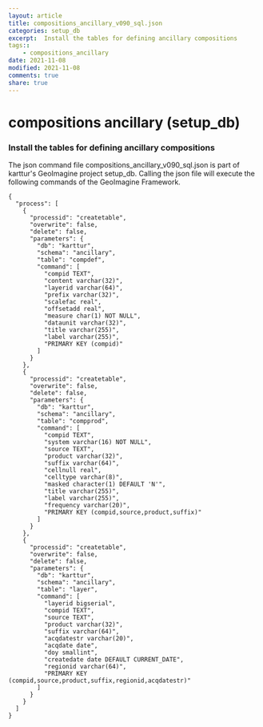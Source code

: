 ```yaml
---
layout: article
title: compositions_ancillary_v090_sql.json
categories: setup_db
excerpt:  Install the tables for defining ancillary compositions
tags:: 
    - compositions_ancillary
date: 2021-11-08
modified: 2021-11-08
comments: true
share: true
---
```


# compositions ancillary (setup_db)

###  Install the tables for defining ancillary compositions

The json command file <span class='file'>compositions_ancillary_v090_sql.json</span> is part of karttur's GeoImagine project <span class='project'>setup_db</span>. Calling the json file will execute the following commands of the GeoImagine Framework.

```
{
  "process": [
    {
      "processid": "createtable",
      "overwrite": false,
      "delete": false,
      "parameters": {
        "db": "karttur",
        "schema": "ancillary",
        "table": "compdef",
        "command": [
          "compid TEXT",
          "content varchar(32)",
          "layerid varchar(64)",
          "prefix varchar(32)",
          "scalefac real",
          "offsetadd real",
          "measure char(1) NOT NULL",
          "dataunit varchar(32)",
          "title varchar(255)",
          "label varchar(255)",
          "PRIMARY KEY (compid)"
        ]
      }
    },
    {
      "processid": "createtable",
      "overwrite": false,
      "delete": false,
      "parameters": {
        "db": "karttur",
        "schema": "ancillary",
        "table": "compprod",
        "command": [
          "compid TEXT",
          "system varchar(16) NOT NULL",
          "source TEXT",
          "product varchar(32)",
          "suffix varchar(64)",
          "cellnull real",
          "celltype varchar(8)",
          "masked character(1) DEFAULT 'N'",
          "title varchar(255)",
          "label varchar(255)",
          "frequency varchar(20)",
          "PRIMARY KEY (compid,source,product,suffix)"
        ]
      }
    },
    {
      "processid": "createtable",
      "overwrite": false,
      "delete": false,
      "parameters": {
        "db": "karttur",
        "schema": "ancillary",
        "table": "layer",
        "command": [
          "layerid bigserial",
          "compid TEXT",
          "source TEXT",
          "product varchar(32)",
          "suffix varchar(64)",
          "acqdatestr varchar(20)",
          "acqdate date",
          "doy smallint",
          "createdate date DEFAULT CURRENT_DATE",
          "regionid varchar(64)",
          "PRIMARY KEY (compid,source,product,suffix,regionid,acqdatestr)"
        ]
      }
    }
  ]
}
```
